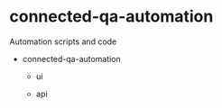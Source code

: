 # connected-qa-automation
Automation scripts and code
- connected-qa-automation
  - ui
   
  - api
   
